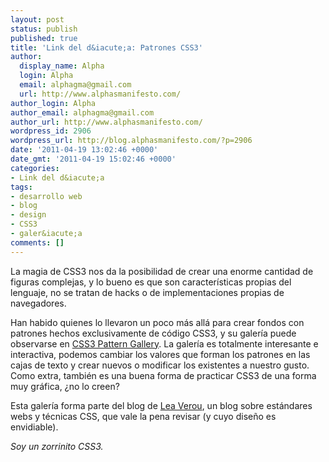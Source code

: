 ```yaml
---
layout: post
status: publish
published: true
title: 'Link del d&iacute;a: Patrones CSS3'
author:
  display_name: Alpha
  login: Alpha
  email: alphagma@gmail.com
  url: http://www.alphasmanifesto.com/
author_login: Alpha
author_email: alphagma@gmail.com
author_url: http://www.alphasmanifesto.com/
wordpress_id: 2906
wordpress_url: http://blog.alphasmanifesto.com/?p=2906
date: '2011-04-19 13:02:46 +0000'
date_gmt: '2011-04-19 15:02:46 +0000'
categories:
- Link del d&iacute;a
tags:
- desarrollo web
- blog
- design
- CSS3
- galer&iacute;a
comments: []
---
```

<p>La magia de CSS3 nos da la posibilidad de crear una enorme cantidad de figuras complejas, y lo bueno es que son caracter&iacute;sticas propias del lenguaje, no se tratan de hacks o de implementaciones propias de navegadores.</p>
<p>Han habido quienes lo llevaron un poco m&aacute;s all&aacute; para crear fondos con patrones hechos exclusivamente de c&oacute;digo CSS3, y su galer&iacute;a puede observarse en <a href="http://leaverou.me/css3patterns/">CSS3 Pattern Gallery</a>.&nbsp;La galer&iacute;a es totalmente interesante e interactiva, podemos cambiar los valores que forman los patrones en las cajas de texto y crear nuevos o modificar los existentes a nuestro gusto. Como extra, tambi&eacute;n es una buena forma de practicar CSS3 de una forma muy gr&aacute;fica, &iquest;no lo creen?</p>
<p>Esta galer&iacute;a forma parte del blog de&nbsp;<a href="http://leaverou.me/">Lea Verou</a>, un blog sobre est&aacute;ndares webs y t&eacute;cnicas CSS, que vale la pena revisar (y cuyo dise&ntilde;o es envidiable).</p>
<p><em>Soy un zorrinito CSS3.</em></p>
